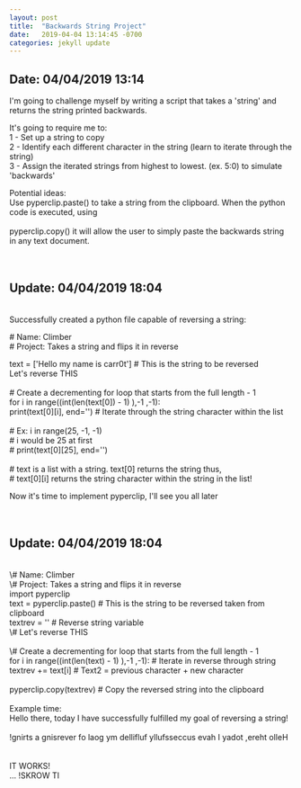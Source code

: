 ```yaml
---
layout: post
title:  "Backwards String Project"
date:   2019-04-04 13:14:45 -0700
categories: jekyll update
---
```


## Date: 04/04/2019 13:14

I'm going to challenge myself by writing a script that takes a 'string' and returns the string printed backwards.

It's going to require me to:  <br>
1 - Set up a string to copy  <br> 
2 - Identify each different character in the string (learn to iterate through the string) <br>
3 - Assign the iterated strings from highest to lowest. (ex. 5:0) to simulate 'backwards'  <br>

Potential ideas:  <br>
Use pyperclip.paste() to take a string from the clipboard. When the python code is executed, using <br>  
pyperclip.copy() it will allow the user to simply paste the backwards string in any text document.  <br>
 <br>
 <br>
## Update: 04/04/2019 18:04 
<br>
Successfully created a python file capable of reversing a string: <br>

\# Name: Climber <br>
\# Project: Takes a string and flips it in reverse <br>

text = ['Hello my name is carr0t'] # This is the string to be reversed <br>
Let's reverse THIS <br>
<br>
\# Create a decrementing for loop that starts from the full length - 1 <br>
for i in range((int(len(text[0]) - 1) ),-1 ,-1): <br>
    print(text[0][i], end='') \# Iterate through the string character within the list <br>
<br>
\# Ex: i in range(25, -1, -1) <br>
    \# i would be 25 at first <br>
    \# print(text[0][25], end='') <br>
<br>
\# text is a list with a string. text[0] returns the string thus, <br>
\# text[0][i] returns the string character within the string in the list! <br>

Now it's time to implement pyperclip, I'll see you all later  <br>
<br>
<br>
## Update: 04/04/2019 18:04 
<br>
\# Name: Climber <br>
\# Project: Takes a string and flips it in reverse<br>
import pyperclip<br>
text = pyperclip.paste() # This is the string to be reversed taken from clipboard<br>
textrev = '' # Reverse string variable<br>
\# Let's reverse THIS<br>
<br>
\# Create a decrementing for loop that starts from the full length - 1<br>
for i in range((int(len(text) - 1) ),-1 ,-1): # Iterate in reverse through string<br>
    textrev += text[i] # Text2 = previous character + new character <br>
<br>
pyperclip.copy(textrev) # Copy the reversed string into the clipboard<br>
<br>
Example time:<br>
Hello there, today I have successfully fulfilled my goal of reversing a string!<br>
<br>
!gnirts a gnisrever fo laog ym dellifluf yllufsseccus evah I yadot ,ereht olleH<br>
<br>
<br>
IT WORKS!<br>
... !SKROW TI<br>